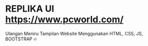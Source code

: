 # REPLIKA UI https://www.pcworld.com/
Ulangan Meniru Tampilan Website Menggunakan HTML, CSS, JS, BOOTSTRAP 🔥

